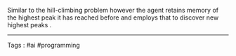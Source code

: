 Similar to the hill-climbing problem however the agent retains memory of the highest peak it has reached before and employs that to discover new highest peaks . 
___
Tags : #ai #programming 
